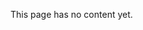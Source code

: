 <!-- Default content. Override for each page to provide actual content. -->
This page has no content yet.
